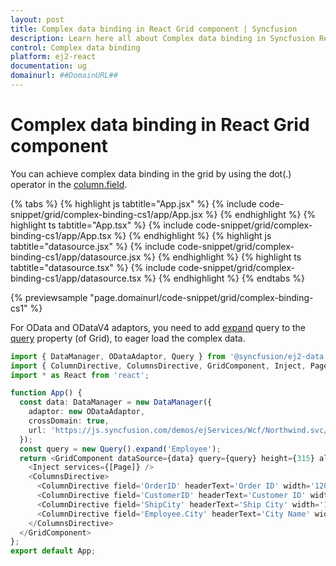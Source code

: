```yaml
---
layout: post
title: Complex data binding in React Grid component | Syncfusion
description: Learn here all about Complex data binding in Syncfusion React Grid component of Syncfusion Essential JS 2 and more.
control: Complex data binding 
platform: ej2-react
documentation: ug
domainurl: ##DomainURL##
---
```


# Complex data binding in React Grid component

You can achieve complex data binding in the grid by using the dot(.) operator in the [column.field](https://ej2.syncfusion.com/react/documentation/api/grid/column/#field).

{% tabs %}
{% highlight js tabtitle="App.jsx" %}
{% include code-snippet/grid/complex-binding-cs1/app/App.jsx %}
{% endhighlight %}
{% highlight ts tabtitle="App.tsx" %}
{% include code-snippet/grid/complex-binding-cs1/app/App.tsx %}
{% endhighlight %}
{% highlight js tabtitle="datasource.jsx" %}
{% include code-snippet/grid/complex-binding-cs1/app/datasource.jsx %}
{% endhighlight %}
{% highlight ts tabtitle="datasource.tsx" %}
{% include code-snippet/grid/complex-binding-cs1/app/datasource.tsx %}
{% endhighlight %}
{% endtabs %}

 {% previewsample "page.domainurl/code-snippet/grid/complex-binding-cs1" %}

For OData and ODataV4 adaptors, you need to add [expand](https://ej2.syncfusion.com/documentation/api/data/query/#expand) query to the [query](https://ej2.syncfusion.com/react/documentation/api/grid/#query) property (of Grid), to eager load the complex data.

```ts
import { DataManager, ODataAdaptor, Query } from '@syncfusion/ej2-data';
import { ColumnDirective, ColumnsDirective, GridComponent, Inject, Page } from '@syncfusion/ej2-react-grids';
import * as React from 'react';

function App() {
  const data: DataManager = new DataManager({
    adaptor: new ODataAdaptor,
    crossDomain: true,
    url: 'https://js.syncfusion.com/demos/ejServices/Wcf/Northwind.svc/Orders'
  });
  const query = new Query().expand('Employee');
  return <GridComponent dataSource={data} query={query} height={315} allowPaging={true}>
    <Inject services={[Page]} />
    <ColumnsDirective>
      <ColumnDirective field='OrderID' headerText='Order ID' width='120' textAlign="Right" />
      <ColumnDirective field='CustomerID' headerText='Customer ID' width='150' />
      <ColumnDirective field='ShipCity' headerText='Ship City' width='150' />
      <ColumnDirective field='Employee.City' headerText='City Name' width='150' />
    </ColumnsDirective>
  </GridComponent>
};
export default App;
```